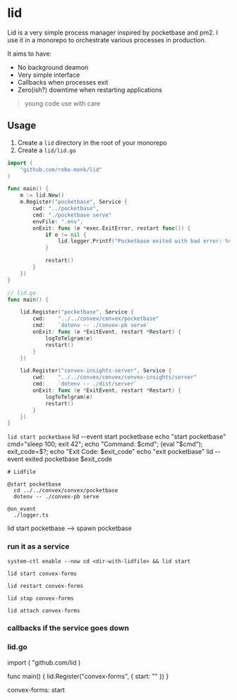 # lid

Lid is a very simple process manager inspired by pocketbase and pm2.
I use it in a monorepo to orchestrate various processes in production.

It aims to have:
- No background deamon
- Very simple interface
- Callbacks when processes exit
- Zero(ish?) downtime when restarting applications

> young code use with care

## Usage
1. Create a `lid` directory in the root of your monorepo
2. Create a `lid/lid.go`
```go
import (
	"github.com/robo-monk/lid"
)

func main() {
	m := lid.New()
	m.Register("pocketbase", Service {
		cwd: "../pocketbase",
		cmd: "./pocketbase serve"
		envFile: ".env",
		onExit: func (e *exec.ExitError, restart func()) {
			if e != nil {
				lid.logger.Printf("Pocketbase exited with bad error: %v\n", e)
			}

			restart()
		}
	})
}
```


```go
// lid.go
func main() {

	lid.Register("pocketbase", Service {
		cwd: 	"../../convex/convex/pocketbase"
		cmd: 	`dotenv -- ./convex-pb serve`
		onExit: func (e *ExitEvent, restart *Restart) {
			logToTelgram(e)
			restart()
		}
	})

	lid.Register("convex-insights-server", Service {
		cwd: 	"../../convex/convex/convex-insights/server"
		cmd: 	`dotenv -- ./dist/server`
		onExit: func (e *ExitEvent, restart *Restart) {
			logToTelgram(e)
			restart()
		}
	})
}
```
`lid start pocketbase`
lid --event start pocketbase
echo "start pocketbase"
cmd="sleep 100; exit 42";
echo "Command: $cmd";
(eval "$cmd");
exit_code=$?;
echo "Exit Code: $exit_code"
echo "exit pocketbase"
lid --event exited pocketbase $exit_code


```
# Lidfile

@start pocketbase
  cd ../../convex/convex/pocketbase
  dotenv -- ./convex-pb serve

@on_event
  ./logger.ts
```

lid start pocketbase
--> spawn pocketbase

### run it as a service
```
system-ctl enable --now cd <dir-with-lidfile> && lid start
```

```
lid start convex-forms
```

```
lid restart convex-forms
```

```
lid stop convex-forms
```

```
lid attach convex-forms
```

### callbacks if the service goes down

### lid.go
import (
    "github.com/lid
)

func main() {
    lid.Register("convex-forms", {
        start: ""
    })
}


convex-forms:
    start
